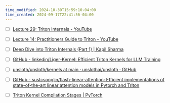 ```yaml
---
time_modified: 2024-10-30T15:59:10-04:00
time_created: 2024-09-17T22:41:56-04:00
---
```


- [ ] [Lecture 29: Triton Internals - YouTube](https://youtu.be/njgow_zaJMw?si=PuA7PczpcgrImgYm)
- [ ] [Lecture 14: Practitioners Guide to Triton - YouTube](https://www.youtube.com/watch?v=DdTsX6DQk24)

- [ ] [Deep Dive into Triton Internals (Part 1) | Kapil Sharma](https://www.kapilsharma.dev/posts/deep-dive-into-triton-internals/)
- [ ] [GitHub - linkedin/Liger-Kernel: Efficient Triton Kernels for LLM Training](https://github.com/linkedin/Liger-Kernel)
- [ ] [unsloth/unsloth/kernels at main · unslothai/unsloth · GitHub](https://github.com/unslothai/unsloth/tree/main/unsloth/kernels)
- [ ] [GitHub - sustcsonglin/flash-linear-attention: Efficient implementations of state-of-the-art linear attention models in Pytorch and Triton](https://github.com/sustcsonglin/flash-linear-attention)
- [ ] [Triton Kernel Compilation Stages | PyTorch](https://pytorch.org/blog/triton-kernel-compilation-stages/)